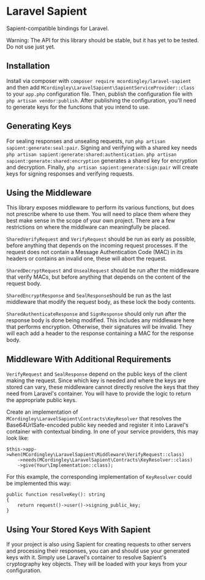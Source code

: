 # Laravel Sapient

Sapient-compatible bindings for Laravel.

Warning: The API for this library should be stable, but it has yet to be tested. Do not use just yet.

## Installation

Install via composer with `composer require mcordingley/laravel-sapient` and then add
`MCordingley\LaravelSapient\SapientServiceProvider::class` to your `app.php` configuration file. Then, publish the
configuration file with `php artisan vendor:publish`. After publishing the configuration, you'll need to generate keys
for the functions that you intend to use.

## Generating Keys

For sealing responses and unsealing requests, run `php artisan sapient:generate:seal:pair`. Signing and verifying with a
shared key needs `php artisan sapient:generate:shared:authentication`. `php artisan sapient:generate:shared:encryption`
generates a shared key for encryption and decryption. Finally, `php artisan sapient:generate:sign:pair` will create keys
for signing responses and verifying requests. 

## Using the Middleware

This library exposes middleware to perform its various functions, but does not prescribe where to use them. You will
need to place them where they best make sense in the scope of your own project. There are a few restrictions on
where the middlware can meaningfully be placed.

`SharedVerifyRequest` and `VerifyRequest` should be run as early as possible, before anything that depends on the
incoming request processes. If the request does not contain a Message Authentication Code (MAC) in its headers or
contains an invalid one, these will abort the request.

`SharedDecryptRequest` and `UnsealRequest` should be run after the middleware that verify MACs, but before anything that
depends on the content of the request body.

`SharedEncryptResponse` and `SealResponse`should be run as the last middleware that modify the request body, as these
lock the body contents.

`SharedAuthenticateResponse` and `SignResponse` should only run after the response body is done being modified. This
includes any middleware here that performs encryption. Otherwise, their signatures will be invalid. They will each add a
header to the response containing a MAC for the response body. 

## Middleware With Additional Requirements

`VerifyRequest` and `SealResponse` depend on the public keys of the client making the request. Since which key is needed
and where the keys are stored can vary, these middleware cannot directly resolve the keys that they need from Laravel's
container. You will have to provide the logic to return the appropriate public keys.

Create an implementation of `MCordingley\LaravelSapient\Contracts\KeyResolver` that resolves the Base64UrlSafe-encoded
public key needed and register it into Laravel's container with contextual binding. In one of your service providers,
this may look like:

    $this->app->when(MCordingley\LaravelSapient\Middleware\VerifyRequest::class)
        ->needs(MCordingley\LaravelSapient\Contracts\KeyResolver::class)
        ->give(Your\Implementation::class);

For this example, the corresponding implementation of `KeyResolver` could be implemented this way:

    public function resolveKey(): string
    {
        return request()->user()->signing_public_key;
    }

## Using Your Stored Keys With Sapient

If your project is also using Sapient for creating requests to other servers and processing their responses, you can and
should use your generated keys with it. Simply use Laravel's container to resolve Sapient's cryptography key objects.
They will be loaded with your keys from your configuration.